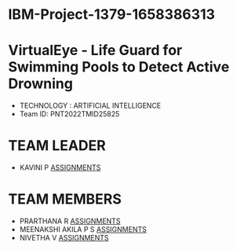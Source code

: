 # IBM-Project-1379-1658386313
# VirtualEye - Life Guard for Swimming Pools to Detect Active Drowning

- TECHNOLOGY : ARTIFICIAL INTELLIGENCE
- Team ID: PNT2022TMID25825

# TEAM LEADER

- KAVINI P             [ASSIGNMENTS](https://github.com/IBM-EPBL/IBM-Project-1379-1658386313/tree/main/ASSIGNMENTS/KAVINI-TEAMLEADER)

# TEAM MEMBERS
- PRARTHANA R          [ASSIGNMENTS](https://github.com/IBM-EPBL/IBM-Project-1379-1658386313/tree/main/ASSIGNMENTS/PRARTHANA-TEAM%20MEMBER)
- MEENAKSHI AKILA P S  [ASSIGNMENTS](https://github.com/IBM-EPBL/IBM-Project-1379-1658386313/tree/main/ASSIGNMENTS/MEENAKSHI_AKILA-TEAM%20MEMBER)
- NIVETHA V            [ASSIGNMENTS](https://github.com/IBM-EPBL/IBM-Project-1379-1658386313/tree/main/ASSIGNMENTS/NIVETHA-TEAM%20MEMBER)


